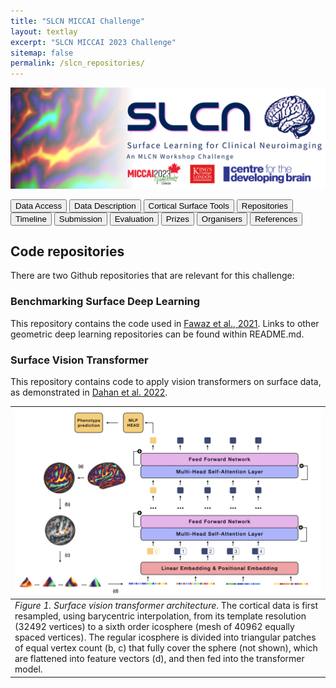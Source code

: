 ```yaml
---
title: "SLCN MICCAI Challenge"
layout: textlay
excerpt: "SLCN MICCAI 2023 Challenge"
sitemap: false
permalink: /slcn_repositories/
---
```


<img src="/images/pubpic/SLCN_Banner.png" alt="SLCN Banner" title="SLCN Banner" width="900">

<button  onclick="window.location.href='https://slcn.grand-challenge.org/';">Data Access</button> <button onclick="window.location.href='https://slcn.grand-challenge.org/';">Data Description</button>  <button onclick="window.location.href='https://slcn.grand-challenge.org/';">Cortical Surface Tools</button>  <button onclick="window.location.href='https://slcn.grand-challenge.org/';">Repositories</button>  <button onclick="window.location.href='https://slcn.grand-challenge.org/';">Timeline</button> <button onclick="window.location.href='https://slcn.grand-challenge.org/';">Submission</button> <button onclick="window.location.href='https://slcn.grand-challenge.org/';">Evaluation</button> <button onclick="window.location.href='https://slcn.grand-challenge.org/';">Prizes</button> <button onclick="window.location.href='https://slcn.grand-challenge.org/';">Organisers</button> <button onclick="window.location.href='https://slcn.grand-challenge.org/';">References</button>


## Code repositories
There are two Github repositories that are relevant for this challenge: 

### Benchmarking Surface Deep Learning
This repository contains the code used in [Fawaz et al., 2021](https://github.com/Abdulah-Fawaz/Benchmarking-Surface-DL). Links to other geometric deep learning repositories can be found within README.md. 

### Surface Vision Transformer
This repository contains code to apply vision transformers on surface data, as demonstrated in [Dahan et al. 2022](https://github.com/metrics-lab/surface-vision-transformers).

| <img src="/images/pubpic/surface_transformer.jpeg" alt="SLCN Banner" title="SLCN Banner" width="900"> |
| --- |
| *Figure 1. Surface vision transformer architecture*. The cortical data is first resampled, using barycentric interpolation, from its template resolution (32492 vertices) to a sixth order icosphere (mesh of 40962 equally spaced vertices). The regular icosphere is divided into triangular patches of equal vertex count (b, c) that fully cover the sphere (not shown), which are flattened into feature vectors (d), and then fed into the transformer model. | 
